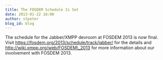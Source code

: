 ```yaml
---
title: The FOSDEM Schedule Is Set
date: 2013-01-22 18:08
author: stpeter
blog_id: blog
---
```


The schedule for the Jabber/XMPP devroom at FOSDEM 2013 is now final. Visit https://fosdem.org/2013/schedule/track/jabber/ for the details and http://wiki.xmpp.org/web/FOSDEM\_2013 for more information about our involvement with FOSDEM 2013.
